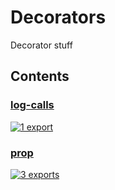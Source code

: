 # Decorators

<!-- SUMMARY:START -->

Decorator stuff

<!-- SUMMARY:END -->

## Contents

<!-- TOC:START -->
### [log-calls](https://github.com/JanMalch/ts-experiments/blob/master/src/decorators/log-calls.ts)



[![1 export](https://img.shields.io/badge/exports-1-blue)](https://github.com/JanMalch/ts-experiments/blob/master/src/decorators/log-calls.ts)

### [prop](https://github.com/JanMalch/ts-experiments/blob/master/src/decorators/prop.ts)



[![3 exports](https://img.shields.io/badge/exports-3-blue)](https://github.com/JanMalch/ts-experiments/blob/master/src/decorators/prop.ts)
<!-- TOC:END -->
